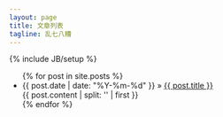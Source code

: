 ```yaml
---
layout: page
title: 文章列表
tagline: 乱七八糟
---
```

{% include JB/setup %}

<ul class="posts">
  {% for post in site.posts %}
    <li>
        <span class="post-date">{{ post.date | date: "%Y-%m-%d" }}</span> 
        &raquo; 
        <a href="{{ BASE_PATH }}{{ post.url }}">{{ post.title }}</a>
        <div class="post-excerpt">
            {{ post.content | split: '<!-- more -->' | first }}
            <!-- <a href="{{ BASE_PATH }}{{ post.url }}">阅读全文...</a> -->
        </div>
    </li>
  {% endfor %}
</ul>
